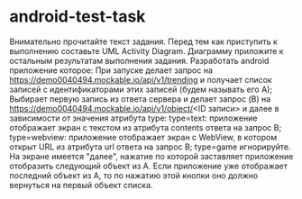# android-test-task
Внимательно прочитайте текст задания. Перед тем как приступить к выполнению составьте UML Activity Diagram.
Диаграмму приложите к остальным результатам выполнения задания.
Разработать android приложение которое:
При запуске делает запрос на https://demo0040494.mockable.io/api/v1/trending
и получает список записей с идентификаторами этих записей (будем называть его А);
Выбирает первую запись из ответа сервера и делает запрос (B)
на https://demo0040494.mockable.io/api/v1/object/<ID записи> и далее в зависимости от значения атрибута type:
type=text: приложение отображает экран с текстом из атрибута contents ответа на запрос B;
type=webview: приложение отображает экран с WebView, в котором открыт URL из атрибута url ответа на запрос B;
type=game игнорируйте.
На экране имеется "далее", нажатие по которой заставляет приложение отобразить следующий объект из А.
Если приложение уже отображает последний объект из A, то по нажатию этой кнопки оно должно вернуться на первый объект списка.


